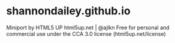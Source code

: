# shannondailey.github.io

Miniport by HTML5 UP
html5up.net | @ajlkn
Free for personal and commercial use under the CCA 3.0 license (html5up.net/license)